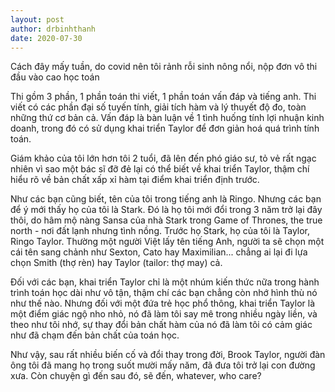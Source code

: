 ```yaml
---
layout: post
author: drbinhthanh
date: 2020-07-30
---
```

Cách đây mấy tuần, do covid nên tôi rảnh rỗi sinh nông nổi, nộp đơn vô thi đầu vào cao học toán

Thi gồm 3 phần, 1 phần toán thi viết, 1 phần toán vấn đáp và tiếng anh. Thi viết có các phần đại số tuyến tính, giải tích hàm và lý thuyết độ đo, toàn những thứ cơ bản cả. Vấn đáp là bàn luận về 1 tình huống tính lợi nhuận kinh doanh, trong đó có sử dụng khai triển Taylor để đơn giản hoá quá trình tính toán.

Giám khảo của tôi lớn hơn tôi 2 tuổi, đã lên đến phó giáo sư, tỏ vẻ rất ngạc nhiên vì sao một bác sĩ đỡ đẻ lại có thể biết về khai triển Taylor, thậm chí hiểu rõ về bản chất xấp xỉ hàm tại điểm khai triển định trước.

Như các bạn cũng biết, tên của tôi trong tiếng anh là Ringo. Nhưng các bạn để ý mới thấy họ của tôi là Stark. Đó là họ tôi mới đổi trong 3 năm trở lại đây thôi, do hâm mộ nàng Sansa của nhà Stark trong Game of Thrones, the true north - nơi đất lạnh nhưng tình nồng. Trước họ Stark, họ của tôi là Taylor, Ringo Taylor. Thường một người Việt lấy tên tiếng Anh, người ta sẽ chọn một cái tên sang chảnh như Sexton, Cato hay Maximilian... chẳng ai lại đi lựa chọn Smith (thợ rèn) hay Taylor (tailor: thợ may) cả.

Đối với các bạn, khai triển Taylor chỉ là một nhúm kiến thức nữa trong hành trình toán học dài như vô tận, thậm chí các bạn chẳng còn nhớ hình thù nó như thế nào. Nhưng đối với một đứa trẻ học phổ thông, khai triển Taylor là một điểm giác ngộ nho nhỏ, nó đã làm tôi say mê trong nhiều ngày liền, và theo như tôi nhớ, sự thay đổi bản chất hàm của nó đã làm tôi có cảm giác như đã chạm đến bản chất của toán học.

Như vậy, sau rất nhiều biến cố và đổi thay trong đời, Brook Taylor, người đàn ông tôi đã mang họ trong suốt mười mấy năm, đã đưa tôi trở lại con đường xưa. Còn chuyện gì đến sau đó, sẽ đến, whatever, who care?
